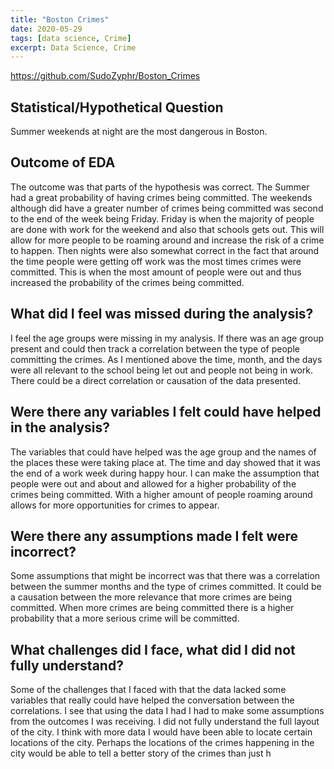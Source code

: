 ```yaml
---
title: "Boston Crimes"
date: 2020-05-29
tags: [data science, Crime]
excerpt: Data Science, Crime
---
```

https://github.com/SudoZyphr/Boston_Crimes

## Statistical/Hypothetical Question
Summer weekends at night are the most dangerous in Boston.

## Outcome of EDA
The outcome was that parts of the hypothesis was correct. The Summer had a great probability of having crimes being committed. The weekends although did have a greater number of crimes being committed was second to the end of the week being Friday. Friday is when the majority of people are done with work for the weekend and also that schools gets out. This will allow for more people to be roaming around and increase the risk of a crime to happen. Then nights were also somewhat correct in the fact that around the time people were getting off work was the most times crimes were committed. This is when the most amount of people were out and thus increased the probability of the
crimes being committed.

## What did I feel was missed during the analysis?
 I feel the age groups were missing in my analysis. If there was an age group present and could then track a correlation between the type of people committing the crimes. As I mentioned above the time, month, and the days were all relevant to the school being let out and people not being in work. There could be a direct correlation or causation of the data presented.

## Were there any variables I felt could have helped in the analysis?
The variables that could have helped was the age group and the names of the places
these were taking place at. The time and day showed that it was the end of a work week during happy hour. I can make the assumption that people were out and about and allowed for a higher probability of the crimes being committed. With a higher amount of people roaming around allows for more opportunities for crimes to appear.

## Were there any assumptions made I felt were incorrect?
Some assumptions that might be incorrect was that there was a correlation between the summer months and the type of crimes committed. It could be a causation between the more relevance that more crimes are being committed. When more crimes are being committed there is a higher probability that a more serious crime will be committed.

## What challenges did I face, what did I did not fully understand?
Some of the challenges that I faced with that the data lacked some variables that really could have helped the conversation between the correlations. I see that using the data I had I had to make some assumptions from the outcomes I was receiving. I did not fully understand the full layout of the city. I think with more data I would have been able to locate certain locations of the city. Perhaps the locations of the crimes happening in the city would be able to tell a better story of the crimes than just h
